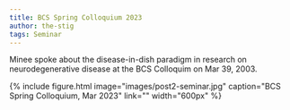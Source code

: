 ```yaml
---
title: BCS Spring Colloquium 2023
author: the-stig
tags: Seminar
---
```


Minee spoke about the disease-in-dish paradigm in research on neurodegenerative disease at the BCS Colloquim on Mar 39, 2003.

{%
  include figure.html
  image="images/post2-seminar.jpg"
  caption="BCS Spring Colloquium, Mar 2023"
  link=""
  width="600px"
%}
